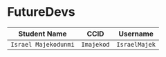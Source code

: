# FutureDevs

|     Student Name     | CCID       | Username     |
| -------------------  | --------   | ------------ |
| `Israel Majekodunmi` | `Imajekod` | `IsraelMajek`|

